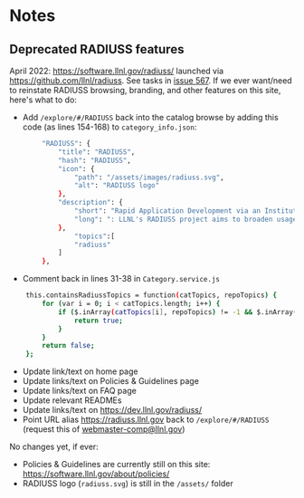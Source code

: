 # Notes

## Deprecated RADIUSS features

April 2022: <https://software.llnl.gov/radiuss/> launched via <https://github.com/llnl/radiuss>. See tasks in [issue 567](https://github.com/LLNL/llnl.github.io/issues/567). If we ever want/need to reinstate RADIUSS browsing, branding, and other features on this site, here's what to do:

* Add `/explore/#/RADIUSS` back into the catalog browse by adding this code (as lines 154-168) to `category_info.json`:

```bash
        "RADIUSS": {
            "title": "RADIUSS",
            "hash": "RADIUSS",
            "icon": {
                "path": "/assets/images/radiuss.svg",
                "alt": "RADIUSS logo"
            },
            "description": {
                "short": "Rapid Application Development via an Institutional Universal Software Stack",
                "long": ": LLNL's RADIUSS project aims to broaden usage across LLNL and the open source community of a set of libraries and tools used for HPC scientific application development."
            },
                "topics":[
                "radiuss"
            ]            
        },
```

* Comment back in lines 31-38 in `Category.service.js`

```bash
    this.containsRadiussTopics = function(catTopics, repoTopics) {
        for (var i = 0; i < catTopics.length; i++) {
            if ($.inArray(catTopics[i], repoTopics) != -1 && $.inArray('radiuss', repoTopics) != -1) {
                return true;
            }
        }
        return false;
    };
```

* Update link/text on home page
* Update links/text on Policies & Guidelines page
* Update links/text on FAQ page
* Update relevant READMEs
* Update links/text on <https://dev.llnl.gov/radiuss/>
* Point URL alias <https://radiuss.llnl.gov> back to `/explore/#/RADIUSS` (request this of <webmaster-comp@llnl.gov>)

No changes yet, if ever:

* Policies & Guidelines are currently still on this site: <https://software.llnl.gov/about/policies/>
* RADIUSS logo (`radiuss.svg`) is still in the `/assets/` folder
